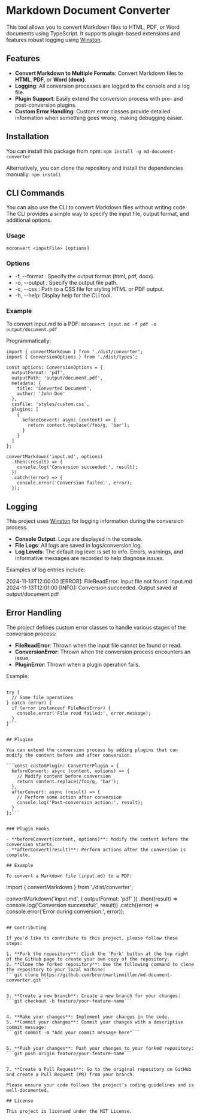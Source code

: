 # Markdown Document Converter

This tool allows you to convert Markdown files to HTML, PDF, or Word documents using TypeScript. It supports plugin-based extensions and features robust logging using [Winston](https://github.com/winstonjs/winston).

## Features

- **Convert Markdown to Multiple Formats**: Convert Markdown files to **HTML**, **PDF**, or **Word (docx)**.
- **Logging**: All conversion processes are logged to the console and a log file.
- **Plugin Support**: Easily extend the conversion process with pre- and post-conversion plugins.
- **Custom Error Handling**: Custom error classes provide detailed information when something goes wrong, making debugging easier.

## Installation

You can install this package from npm:
```npm install -g md-document-converter```


Alternatively, you can clone the repository and install the dependencies manually:
```npm install```


## CLI Commands
You can also use the CLI to convert Markdown files without writing code. The CLI provides a simple way to specify the input file, output format, and additional options.

### Usage

```mdconvert <inputFile> [options]```


### Options
- -f, --format <format>: Specify the output format (html, pdf, docx).
- -o, --output <outputPath>: Specify the output file path.
- -c, --css <cssFile>: Path to a CSS file for styling HTML or PDF output.
- -h, --help: Display help for the CLI tool.

### Example

To convert input.md to a PDF:
```mdconvert input.md -f pdf -o output/document.pdf```


Programmatically:
```
import { convertMarkdown } from './dist/converter';
import { ConversionOptions } from './dist/types';

const options: ConversionOptions = {
  outputFormat: 'pdf',
  outputPath: 'output/document.pdf',
  metadata: {
    title: 'Converted Document',
    author: 'John Doe'
  },
  cssFile: 'styles/custom.css',
  plugins: [
    {
      beforeConvert: async (content) => {
        return content.replace(/foo/g, 'bar');
      }
    }
  ]
};

convertMarkdown('input.md', options)
  .then((result) => {
    console.log('Conversion succeeded:', result);
  })
  .catch((error) => {
    console.error('Conversion failed:', error);
  });
```


## Logging

This project uses [Winston](https://github.com/winstonjs/winston) for logging information during the conversion process.

- **Console Output**: Logs are displayed in the console.
- **File Logs**: All logs are saved in logs/conversion.log.
- **Log Levels**: The default log level is set to info. Errors, warnings, and informative messages are recorded to help diagnose issues.

Examples of log entries include:

2024-11-13T12:00:00 [ERROR]: FileReadError: Input file not found: input.md
2024-11-13T12:01:00 [INFO]: Conversion succeeded. Output saved at output/document.pdf


## Error Handling

The project defines custom error classes to handle various stages of the conversion process:

- **FileReadError**: Thrown when the input file cannot be found or read.
- **ConversionError**: Thrown when the conversion process encounters an issue.
- **PluginError**: Thrown when a plugin operation fails.

Example:
```import { FileReadError } from './dist/types';

try {
  // Some file operations
} catch (error) {
  if (error instanceof FileReadError) {
    console.error('File read failed:', error.message);
  }
}```


## Plugins

You can extend the conversion process by adding plugins that can modify the content before and after conversion.

```const customPlugin: ConverterPlugin = {
  beforeConvert: async (content, options) => {
    // Modify content before conversion
    return content.replace(/foo/g, 'bar');
  },
  afterConvert: async (result) => {
    // Perform some action after conversion
    console.log('Post-conversion action:', result);
  }
};```


### Plugin Hooks

- **beforeConvert(content, options)**: Modify the content before the conversion starts.
- **afterConvert(result)**: Perform actions after the conversion is complete.

## Example

To convert a Markdown file (input.md) to a PDF:
```
import { convertMarkdown } from './dist/converter';

convertMarkdown('input.md', { outputFormat: 'pdf' })
  .then((result) => console.log('Conversion successful:', result))
  .catch((error) => console.error('Error during conversion:', error));
```

## Contributing

If you'd like to contribute to this project, please follow these steps:

1. **Fork the repository**: Click the 'Fork' button at the top right of the GitHub page to create your own copy of the repository.
2. **Clone the forked repository**: Use the following command to clone the repository to your local machine:
```git clone https://github.com/brentmartinmiller/md-document-converter.git```


3. **Create a new branch**: Create a new branch for your changes:
```git checkout -b feature/your-feature-name```


4. **Make your changes**: Implement your changes in the code.
5. **Commit your changes**: Commit your changes with a descriptive commit message:
```git commit -m "Add your commit message here"```


6. **Push your changes**: Push your changes to your forked repository:
```git push origin feature/your-feature-name```


7. **Create a Pull Request**: Go to the original repository on GitHub and create a Pull Request (PR) from your branch.

Please ensure your code follows the project's coding guidelines and is well-documented.

## License

This project is licensed under the MIT License.